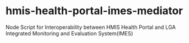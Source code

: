 # hmis-health-portal-imes-mediator
Node Script for Interoperability between HMIS Health Portal and LGA Integrated Monitoring and Evaluation System(IMES)
